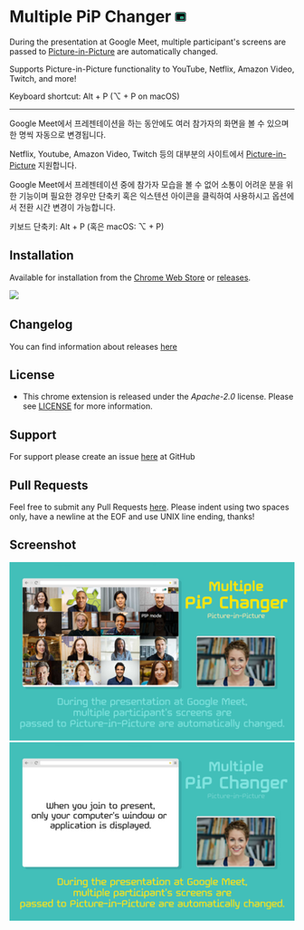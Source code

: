 # Multiple PiP Changer ![Screenshot 1](./chrome/assets/icon19.png)

During the presentation at Google Meet, multiple participant's screens are passed to [Picture-in-Picture](https://w3c.github.io/picture-in-picture/) are automatically changed.

Supports Picture-in-Picture functionality to YouTube, Netflix, Amazon Video, Twitch, and more!

Keyboard shortcut: Alt + P (⌥ + P on macOS)

---
Google Meet에서 프레젠테이션을 하는 동안에도 여러 참가자의 화면을 볼 수 있으며 한 명씩 자동으로 변경됩니다.

Netflix, Youtube, Amazon Video, Twitch 등의 대부분의 사이트에서 [Picture-in-Picture](https://w3c.github.io/picture-in-picture/) 지원합니다.

Google Meet에서 프레젠테이션 중에 참가자 모습을 볼 수 없어 소통이 어려운 분을 위한 기능이며 필요한 경우만 단축키 혹은 익스텐션 아이콘을 클릭하여 사용하시고 옵션에서 전환 시간 변경이 가능합니다.

키보드 단축키: Alt + P (혹은 macOS: ⌥ + P)

## Installation

Available for installation from the [Chrome Web Store](https://chrome.google.com/webstore/detail/heecooojlcebffhjpmipceockeamgohd) or [releases](https://github.com/gaerae/multiple-pip-changer/releases).

[<img src="https://developer.chrome.com/webstore/images/ChromeWebStore_Badge_v2_206x58.png">](https://chrome.google.com/webstore/detail/heecooojlcebffhjpmipceockeamgohd)

## Changelog
You can find information about releases [here](https://github.com/gaerae/multiple-pip-changer/releases)

## License
* This chrome extension is released under the *Apache-2.0* license. Please see [LICENSE](LICENSE) for more information.

## Support
For support please create an issue [here](https://github.com/gaerae/multiple-pip-changer/issues) at GitHub

## Pull Requests
Feel free to submit any Pull Requests [here](https://github.com/gaerae/multiple-pip-changer/pulls).
Please indent using two spaces only, have a newline at the EOF and use UNIX line ending, thanks!

## Screenshot
![Screenshot 1](./other/screenshot-1.png)
![Screenshot 2](./other/screenshot-2.png)
